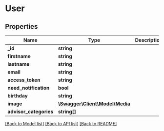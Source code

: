 # User

## Properties
Name | Type | Description | Notes
------------ | ------------- | ------------- | -------------
**_id** | **string** |  | [optional] 
**firstname** | **string** |  | [optional] 
**lastname** | **string** |  | [optional] 
**email** | **string** |  | [optional] 
**access_token** | **string** |  | [optional] 
**need_notification** | **bool** |  | [optional] 
**birthday** | **string** |  | [optional] 
**image** | [**\Swagger\Client\Model\Media**](Media.md) |  | [optional] 
**advisor_categories** | **string[]** |  | [optional] 

[[Back to Model list]](../README.md#documentation-for-models) [[Back to API list]](../README.md#documentation-for-api-endpoints) [[Back to README]](../README.md)


